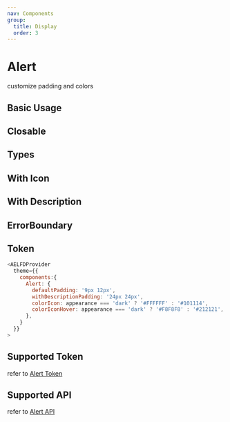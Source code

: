 ```yaml
---
nav: Components
group:
  title: Display
  order: 3
---
```


# Alert

customize padding and colors

## Basic Usage

<code src="./demos/basic.tsx"></code>

## Closable

<code src="./demos/close.tsx"></code>

## Types

<code src="./demos/type.tsx"></code>

## With Icon

<code src="./demos/icon.tsx"></code>

## With Description

<code src="./demos/description.tsx"></code>

## ErrorBoundary

<code src="./demos/errorBoundary.tsx"></code>

## Token

```js
<AELFDProvider
  theme={{
    components:{
      Alert: {
        defaultPadding: '9px 12px',
        withDescriptionPadding: '24px 24px',
        colorIcon: appearance === 'dark' ? '#FFFFFF' : '#101114',
        colorIconHover: appearance === 'dark' ? '#F8F8F8' : '#212121',
      },
    }
  }}
>
```

## Supported Token

refer to [Alert Token](https://ant.design/components/alert-cn#design-token)

## Supported API

refer to [Alert API](https://ant.design/components/alert-cn#api)
